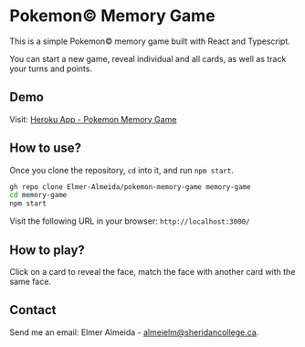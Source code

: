 # Pokemon&copy; Memory Game

This is a simple Pokemon&copy; memory game built with React and Typescript.

You can start a new game, reveal individual and all cards, as well as track your turns and points.

## Demo

Visit: [Heroku App - Pokemon Memory Game](https://pokemon-memory-game-elmer.herokuapp.com/)

## How to use?

Once you clone the repository, `cd` into it, and run `npm start`.

```sh
gh repo clone Elmer-Almeida/pokemon-memory-game memory-game
cd memory-game
npm start
```

Visit the following URL in your browser: `http://localhost:3000/`

## How to play?

Click on a card to reveal the face, match the face with another card with the same face.

## Contact

Send me an email: Elmer Almeida - [almeielm@sheridancollege.ca](mailto:almeielm@sheridancollege.ca).
